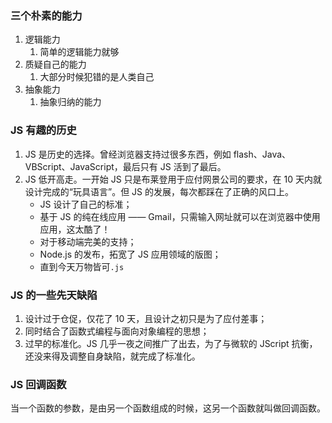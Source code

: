<a name="qccjz"></a>
### 三个朴素的能力
1. 逻辑能力
   1. 简单的逻辑能力就够
2. 质疑自己的能力
   1. 大部分时候犯错的是人类自己
3. 抽象能力
   1. 抽象归纳的能力
<a name="EGMXU"></a>
### JS 有趣的历史

1. JS 是历史的选择。曾经浏览器支持过很多东西，例如 flash、Java、VBScript、JavaScript，最后只有 JS 活到了最后。
1. JS 低开高走。一开始 JS 只是布莱登用于应付网景公司的要求，在 10 天内就设计完成的“玩具语言”。但 JS 的发展，每次都踩在了正确的风口上。
   - JS 设计了自己的标准；
   - 基于 JS 的纯在线应用 —— Gmail，只需输入网址就可以在浏览器中使用应用，这太酷了！
   - 对于移动端完美的支持；
   - Node.js 的发布，拓宽了 JS 应用领域的版图；
   -  直到今天万物皆可`.js`
<a name="wt6VB"></a>
### JS 的一些先天缺陷

1. 设计过于仓促，仅花了 10 天，且设计之初只是为了应付差事；
1. 同时结合了函数式编程与面向对象编程的思想；
1. 过早的标准化。JS 几乎一夜之间推广了出去，为了与微软的 JScript 抗衡，还没来得及调整自身缺陷，就完成了标准化。


<a name="fW4W5"></a>
### JS 回调函数
当一个函数的参数，是由另一个函数组成的时候，这另一个函数就叫做回调函数。

